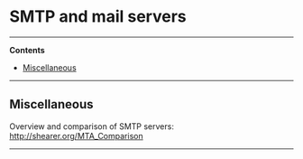 # SMTP and mail servers

---

**Contents**

- [Miscellaneous](SMTP.md#miscellaneous)

---

## Miscellaneous

Overview and comparison of SMTP servers:
http://shearer.org/MTA_Comparison

---